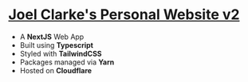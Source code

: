 # [Joel Clarke's Personal Website v2](https://joelclarke.co,uk)
- A **NextJS** Web App
- Built using **Typescript**
- Styled with **TailwindCSS**
- Packages managed via **Yarn**
- Hosted on **Cloudflare**
